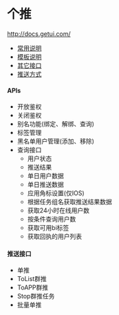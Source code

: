 # 个推

http://docs.getui.com/

- [常用说明](http://docs.getui.com/server/rest/explain/)
- [模板说明](http://docs.getui.com/server/rest/template/)
- [其它接口](http://docs.getui.com/server/rest/other_if/)
- [推送方式](http://docs.getui.com/server/rest/push/)

#### APIs
- 开放鉴权
- 关闭鉴权
- 别名功能(绑定、解绑、查询)
- 标签管理
- 黑名单用户管理(添加、移除)
- 查询接口
    - 用户状态 
    - 推送结果
    - 单日用户数据
    - 单日推送数据
    - 应用角标设置(仅IOS)
    - 根据任务组名获取推送结果数据
    - 获取24小时在线用户数
    - 按条件查询用户数
    - 获取可用bi标签
    - 获取回执的用户列表

#### 推送接口
- 单推
- ToList群推
- ToAPP群推
- Stop群推任务
- 批量单推